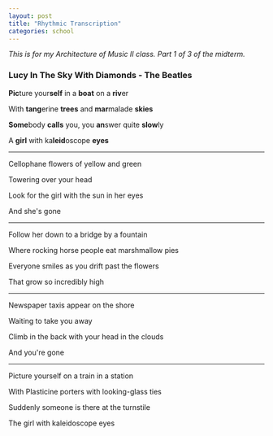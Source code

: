 ```yaml
---
layout: post
title: "Rhythmic Transcription"
categories: school
---
```

_This is for my Architecture of Music II class. Part 1 of 3 of the midterm._

### Lucy In The Sky With Diamonds - The Beatles

**Pic**ture your**self** in a **boat** on a **riv**er

With **tang**erine **trees** and **mar**malade **skies**

**Some**body **calls** you, you **an**swer quite **slow**ly

A **girl** with ka**leid**oscope **eyes**

---

Cellophane flowers of yellow and green

Towering over your head

Look for the girl with the sun in her eyes

And she's gone

---

Follow her down to a bridge by a fountain

Where rocking horse people eat marshmallow pies

Everyone smiles as you drift past the flowers

That grow so incredibly high

---

Newspaper taxis appear on the shore

Waiting to take you away

Climb in the back with your head in the clouds

And you're gone

---

Picture yourself on a train in a station

With Plasticine porters with looking-glass ties

Suddenly someone is there at the turnstile

The girl with kaleidoscope eyes
